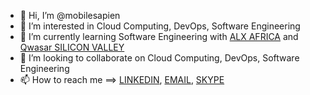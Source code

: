 - 👋 Hi, I’m @mobilesapien
- 👀 I’m interested in Cloud Computing, DevOps, Software Engineering
- 🌱 I’m currently learning Software Engineering with [ALX AFRICA](https://www.alxafrica.com/software-engineering-2022/) and [Qwasar SILICON VALLEY](https://qwasar.io/)
- 💞️ I’m looking to collaborate on Cloud Computing, DevOps, Software Engineering
- 📫 How to reach me ==> [LINKEDIN](https://www.linkedin.com/in/hkmomotayo/), [EMAIL](mailto:kmolatunji@gmail.com), [SKYPE](https://join.skype.com/invite/BugBHXGtctAQ)

<!---
mobilesapien/mobilesapien is a ✨ special ✨ repository because its `README.md` (this file) appears on your GitHub profile.
You can click the Preview link to take a look at your changes.
--->
